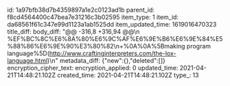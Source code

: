 id: 1a97bfb38d7b4359897a1e2c0123ad1b
parent_id: f8cd4564400c47bea7e31216c3b02595
item_type: 1
item_id: da68561f61c347e99d1123a1ab1525dd
item_updated_time: 1619016470323
title_diff: 
body_diff: "@@ -316,8 +316,94 @@\\n %EF%BC%8C%E6%8A%80%E6%9C%AF%E6%9E%B6%E6%9E%84%E5%88%86%E6%9E%90%E3%80%82\\n+%0A%0A%5Bmaking program language%5D(http://www.craftinginterpreters.com/the-lox-language.html)\\n"
metadata_diff: {"new":{},"deleted":[]}
encryption_cipher_text: 
encryption_applied: 0
updated_time: 2021-04-21T14:48:21.102Z
created_time: 2021-04-21T14:48:21.102Z
type_: 13